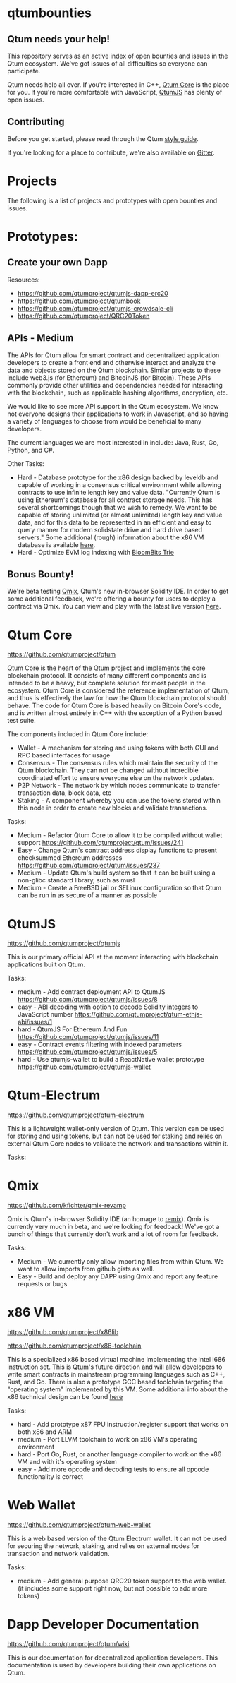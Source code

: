 # qtumbounties

## Qtum needs your help!

This repository serves as an active index of open bounties and issues in the Qtum ecosystem. We've got issues of all difficulties so everyone can participate.

Qtum needs help all over. If you're interested in C++, [Qtum Core](https://github.com/qtumproject) is the place for you. If you're more comfortable with JavaScript, [QtumJS](https://github.com/qtumproject/qtumjs) has plenty of open issues.

## Contributing

Before you get started, please read through the Qtum [style guide](https://docs.google.com/document/d/1ynIlt-lTPVvbxvjCKsAlQ0ctLMK1feEef0DN7JkCZSU/edit?usp=sharing). 

If you're looking for a place to contribute, we're also available on [Gitter](https://gitter.im/qtum-project/Lobby).

# Projects

The following is a list of projects and prototypes with open bounties and issues. 

# Prototypes:

## Create your own Dapp

Resources:

* https://github.com/qtumproject/qtumjs-dapp-erc20
* https://github.com/qtumproject/qtumbook
* https://github.com/qtumproject/qtumjs-crowdsale-cli
* https://github.com/qtumproject/QRC20Token


## APIs - Medium
The APIs for Qtum allow for smart contract and decentralized application developers to create a front end and otherwise interact and analyze the data and objects stored on the Qtum blockchain. Similar projects to these include web3.js (for Ethereum) and BitcoinJS (for Bitcoin). These APIs commonly provide other utilities and dependencies needed for interacting with the blockchain, such as applicable hashing algorithms, encryption, etc. 

We would like to see more API support in the Qtum ecosystem. We know not everyone designs their applications to work in Javascript, and so having a variety of languages to choose from would be beneficial to many developers. 

The current languages we are most interested in include: Java, Rust, Go, Python, and C#. 

Other Tasks:

* Hard -  Database prototype for the x86 design backed by leveldb and capable of working in a consensus critical environment while allowing contracts to use infinite length key and value data. "Currently Qtum is using Ethereum's database for all contract storage needs. This has several shortcomings though that we wish to remedy. We want to be capable of storing unlimited (or almost unlimited) length key and value data, and for this data to be represented in an efficient and easy to query manner for modern solidstate drive and hard drive based servers." Some additional (rough) information about the x86 VM database is available [here](https://gist.github.com/Earlz/a42cfb526abb6108d82df0db1e702b5b).
* Hard - Optimize EVM log indexing with [BloomBits Trie](https://github.com/zsfelfoldi/go-ethereum/wiki/BloomBits-Trie)

## Bonus Bounty!

We're beta testing [Qmix](https://github.com/kfichter/qmix-revamp), Qtum's new in-browser Solidity IDE. In order to get some additional feedback, we're offering a bounty for users to deploy a contract via Qmix. You can view and play with the latest live version [here](http://stockyard-app.s3-website-us-east-1.amazonaws.com).

# Qtum Core
https://github.com/qtumproject/qtum

Qtum Core is the heart of the Qtum project and implements the core blockchain protocol. It consists of many different components and is intended to be a heavy, but complete solution for most people in the ecosystem. Qtum Core is considered the reference implementation of Qtum, and thus is effectively the law for how the Qtum blockchain protocol should behave. The code for Qtum Core is based heavily on Bitcoin Core's code, and is written almost entirely in C++ with the exception of a Python based test suite. 

The components included in Qtum Core include:

* Wallet - A mechanism for storing and using tokens with both GUI and RPC based interfaces for usage
* Consensus - The consensus rules which maintain the security of the Qtum blockchain. They can not be changed without incredible coordinated effort to ensure everyone else on the network updates. 
* P2P Network - The network by which nodes communicate to transfer transaction data, block data, etc
* Staking - A component whereby you can use the tokens stored within this node in order to create new blocks and validate transactions. 

Tasks:

* Medium - Refactor Qtum Core to allow it to be compiled without wallet support https://github.com/qtumproject/qtum/issues/241
* Easy - Change Qtum's contract address display functions to present checksummed Ethereum addresses https://github.com/qtumproject/qtum/issues/237
* Medium - Update Qtum's build system so that it can be built using a non-glibc standard library, such as musl
* Medium - Create a FreeBSD jail or SELinux configuration so that Qtum can be run in as secure of a manner as possible

# QtumJS
https://github.com/qtumproject/qtumjs

This is our primary official API at the moment interacting with blockchain applications built on Qtum. 

Tasks:

* medium - Add contract deployment API to QtumJS https://github.com/qtumproject/qtumjs/issues/8
* easy - ABI decoding with option to decode Solidity integers to JavaScript number https://github.com/qtumproject/qtum-ethjs-abi/issues/1
* hard - QtumJS For Ethereum And Fun https://github.com/qtumproject/qtumjs/issues/11
* easy - Contract events filtering with indexed parameters https://github.com/qtumproject/qtumjs/issues/5
* hard - Use qtumjs-wallet to build a ReactNative wallet prototype https://github.com/qtumproject/qtumjs-wallet


# Qtum-Electrum
https://github.com/qtumproject/qtum-electrum

This is a lightweight wallet-only version of Qtum. This version can be used for storing and using tokens, but can not be used for staking and relies on external Qtum Core nodes to validate the network and transactions within it. 

Tasks:

# Qmix
https://github.com/kfichter/qmix-revamp

Qmix is Qtum's in-browser Solidity IDE (an homage to [remix](https://remix.ethereum.org)). Qmix is currently very much in beta, and we're looking for feedback! We've got a bunch of things that currently don't work and a lot of room for feedback.

Tasks:
- Medium - We currently only allow importing files from within Qtum. We want to allow imports from github gists as well.
- Easy - Build and deploy any DAPP using Qmix and report any feature requests or bugs

# x86 VM
https://github.com/qtumproject/x86lib

https://github.com/qtumproject/x86-toolchain

This is a specialized x86 based virtual machine implementing the Intel i686 instruction set. This is Qtum's future direction and will allow developers to write smart contracts in mainstream programming languages such as C++, Rust, and Go. There is also a prototype GCC based toolchain targeting the "operating system" implemented by this VM. Some additional info about the x86 technical design can be found [here](https://gist.github.com/Earlz/5e5c862b87a55872a20a2c3653a2e521)

Tasks:

* hard - Add prototype x87 FPU instruction/register support that works on both x86 and ARM
* medium - Port LLVM toolchain to work on x86 VM's operating environment
* hard - Port Go, Rust, or another language compiler to work on the x86 VM and with it's operating system
* easy - Add more opcode and decoding tests to ensure all opcode functionality is correct

# Web Wallet
https://github.com/qtumproject/qtum-web-wallet

This is a web based version of the Qtum Electrum wallet. It can not be used for securing the network, staking, and relies on external nodes for transaction and network validation. 

Tasks:

* medium - Add general purpose QRC20 token support to the web wallet. (it includes some support right now, but not possible to add more tokens)

# Dapp Developer Documentation
https://github.com/qtumproject/qtum/wiki

This is our documentation for decentralized application developers. This documentation is used by developers building their own applications on Qtum.
